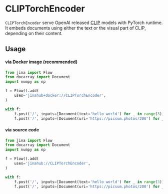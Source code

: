 # CLIPTorchEncoder

`CLIPTorchEncoder` serve OpenAI released [CLIP](https://github.com/openai/CLIP) models with PyTorch runtime. 
It embeds documents using either the text or the visual part of CLIP, depending on their content.

## Usage

#### via Docker image (recommended)

```python
from jina import Flow
from docarray import Document
import numpy as np

f = Flow().add(
    uses='jinahub+docker://CLIPTorchEncoder',
)

with f:
    f.post('/', inputs=[Document(text='hello world') for _ in range(3)])
    f.post('/', inputs=[Document(uri='https://picsum.photos/200') for _ in range(3)])
```

#### via source code

```python
from jina import Flow
from docarray import Document
import numpy as np

f = Flow().add(
    uses='jinahub://CLIPTorchEncoder',
)

with f:
    f.post('/', inputs=[Document(text='hello world') for _ in range(3)])
    f.post('/', inputs=[Document(uri='https://picsum.photos/200') for _ in range(3)])
```
